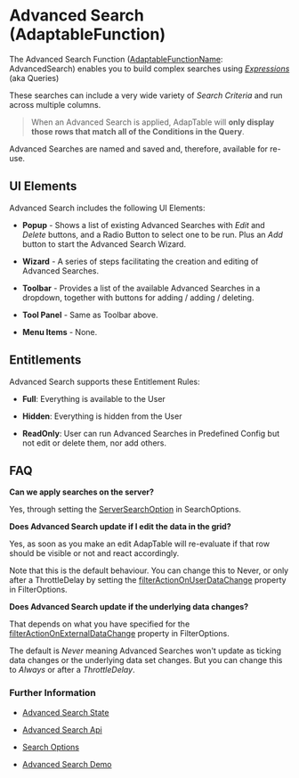 # Advanced Search (AdaptableFunction)

The Advanced Search Function ([AdaptableFunctionName](https://api.adaptabletools.com/modules/_src_predefinedconfig_common_types_.html#adaptablefunctionname): AdvancedSearch) enables you to build complex searches using [*Expressions*](https://api.adaptabletools.com/classes/_src_predefinedconfig_common_expression_.expression.html) (aka Queries)

These searches can include a very wide variety of *Search Criteria* and run across multiple columns.

 > When an Advanced Search is applied, AdapTable will **only display those rows that match all of the Conditions in the Query**. 

Advanced Searches are named and saved and, therefore, available for re-use.

## UI Elements
Advanced Search includes the following UI Elements:

- **Popup** - Shows a list of existing Advanced Searches with *Edit* and *Delete* buttons, and a Radio Button to select one to be run.  Plus an *Add* button to start the Advanced Search Wizard.

- **Wizard** - A series of steps facilitating the creation and editing of Advanced Searches.

- **Toolbar** - Provides a list of the available Advanced Searches in a dropdown, together with buttons for adding / adding / deleting.

- **Tool Panel** - Same as Toolbar above.

- **Menu Items** - None.

## Entitlements
Advanced Search supports these Entitlement Rules:

- **Full**: Everything is available to the User

- **Hidden**: Everything is hidden from the User

- **ReadOnly**: User can run Advanced Searches in Predefined Config but not edit or delete them, nor add others.

## FAQ
**Can we apply searches on the server?**

Yes, through setting the [ServerSearchOption](https://api.adaptabletools.com/interfaces/_src_adaptableoptions_searchoptions_.searchoptions.html#serversearchoption) in SearchOptions.

**Does Advanced Search update if I edit the data in the grid?**

Yes, as soon as you make an edit AdapTable will re-evaluate if that row should be visible or not and react accordingly.

Note that this is the default behaviour. You can change this to Never, or only after a ThrottleDelay by setting the 
[filterActionOnUserDataChange](https://api.adaptabletools.com/interfaces/_src_adaptableoptions_filteroptions_.filteroptions.html#filteractiononuserdatachange) property in FilterOptions.

**Does Advanced Search update if the underlying data changes?**

That depends on what you have specified for the
[filterActionOnExternalDataChange](https://api.adaptabletools.com/interfaces/_src_adaptableoptions_filteroptions_.filteroptions.html#filteractiononexternaldatachange) property in FilterOptions.

The default is *Never* meaning Advanced Searches won't update as ticking data changes or the underlying data set changes. But you can change this to *Always* or after a *ThrottleDelay*.

### Further Information
- [Advanced Search State](https://api.adaptabletools.com/interfaces/_src_predefinedconfig_advancedsearchstate_.advancedsearchstate.html)

- [Advanced Search Api](https://api.adaptabletools.com/interfaces/_src_api_advancedsearchapi_.advancedsearchapi.html)

- [Search Options](https://api.adaptabletools.com/interfaces/_src_adaptableoptions_searchoptions_.searchoptions.html)

- [Advanced Search Demo](https://demo.adaptabletools.com/search/aggridadvancedsearchdemo)

